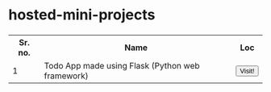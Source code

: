 # hosted-mini-projects
<!DOCTYPE html>
<html>
<head>
</head>
<body>
<h3>
<table>
  <tr>
    <th>Sr. no.</th>
    <th>Name</th>
    <th>Loc</th>
  </tr>
  <tr>
    <td>1</td>
    <td>Todo App made using Flask (Python web framework)</td>
    <td><a href="https://todo-jay.herokuapp.com/" target="_blank"><Button type="button">Visit!</Button></a>
</td>
  </tr>
  
</table>

</body>
</html>
